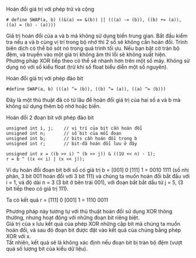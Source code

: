 Hoán đổi giá trị với phép trừ và cộng
```
# define SWAP(a, b) ((&(a) == &(b)) || (((a) -= (b)), ((b) += (a)), ((a) = (b) - (a))))
```
Giá trị hoán đổi của a và b mà không sử dụng biến trung gian. Bắt đầu kiểm tra nếu a và b cùng vị trí trong bộ nhớ thì 2 số sẽ không cần hoán đổi. Trình biên dịch có thể bỏ sót nó trong quá trình tối ưu. Nếu bạn bật cờ tràn bộ đệm, và truyền vào một giá trị không âm thì lỗi sẽ không xuất hiện.  
Phương pháp XOR tiếp theo có thể sẽ nhanh hơn trên một số máy. Không sử dụng nó với số kiểu float (trừ khi số float biểu diễn một số nguyên).

Hoán đổi giá trị với phép đảo bit
```
#define SWAP(a, b) (((a) ^= (b)), ((b) ^= (a)), ((a) ^= (b)))
```
Đây là một thủ thuật đã có từ lâu để hoán đổi giá trị của hai số a và b mà không sử dụng thêm bộ nhớ hoặc biến.

Hoán đổi 2 đoạn bit với phép đảo bit
```
unsigned int i, j;    // vị trí của bit cần hoán đổi
unsigned int n;       // số bit của mỗi đoạn
unsigned int b;       // bits cần hoán đổi trong b
unsigned int r;       // bit-đã hoán đổi lưu ở đây

unsigned int x = ((b >> i) ^ (b >> j)) & ((1U << n) - 1);
r = b ^ ((x << i) | (x << j));
```
Ví dụ hoán đổi đoạn bit bởi số có giá trị b = [001] 0 [111] 1 = 0010 1111 (số nhị phân, 3 bit 001 hoán đổi với 3 bit 111)
và chúng ta muốn hoán đổi bắt đầu với i = 1, và độ dài n = 3 (3 bit ở bên trái 001), với đoạn bắt bắt dầu từ j = 5, (3 bit tiếp theo có giá trị 111).  

Ta có kết quả r = [111] 0 [001] 1 = 1110 0011

Phương pháp này tương tự với thủ thuật hoán đổi sử dụng XOR thông thường, nhưng hoạt động với những đoạn bit riêng biệt.  
Giá trị của x lưu kết quả của phép XOR những cặp bit mà chúng ta muốn hoán đổi, và sau đó đoạn bit được đặt vào kết quả của chúng bằng phép XOR với x.  
Tất nhiên, kết quả sẽ là không xác định nếu đoạn bit bị tràn bộ đệm (vượt quá số lượng bit của kiểu dữ liệu).
